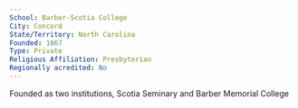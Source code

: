 ```yaml
---
School: Barber-Scotia College
City: Concord
State/Territory: North Carolina
Founded: 1867
Type: Private
Religious Affiliation: Presbyterian
Regionally acredited: No
---
```

Founded as two institutions, Scotia Seminary and Barber Memorial College